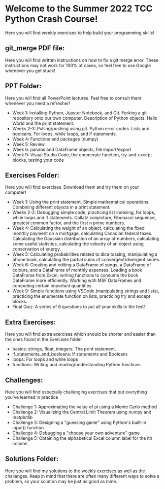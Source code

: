 # Welcome to the Summer 2022 TCC Python Crash Course!

Here you will find weekly exercises to help build your programming skills!

## git_merge PDF file:
Here you will find written instructions on how to fix a git merge error. These instructions may not work for 100% of cases, so feel free to use Google whenever you get stuck!

## PPT Folder:
Here you will find all PowerPoint lectures. Feel free to consult them whenever you need a refresher!

  - Week 1: Installing Python, Jupyter Notebook, and Git. Forking a git repository onto our own computer. Description of Python objects. Hello World and the print statement.
  - Weeks 2-3: Pulling/pushing using git. Python error codes. Lists and booleans. For loops, while loops, and if statements.
  - Week 4: Functions and packages (numpy)
  - Week 5: Review
  - Week 6: pandas and DataFrame objects, file import/export
  - Week 9: Visual Studio Code, the enumerate function, try-and-except blocks, testing your code

## Exercises Folder:
Here you will find exercises. Download them and try them on your computer!

  - Week 1: Using the print statement. Simple mathematical operations. Combining different objects in a print statement.
  - Weeks 2-3: Debugging simple code, practicing list indexing, for loops, while loops and if statements. Collatz conjecture, Fibonacci sequence, greatest common factor, and the first n prime numbers.
  - Week 4: Calculating the weight of an object, calculating the fixed monthly payment on a mortgage, calculating Canadian federal taxes. Calculating the Gaussian distribution of an array of numbers, calculating some useful statistics, calculating the velocity of an object using conservation of energy.
  - Week 5: Calculating probabilities related to dice tossing, manipulating a phone book, calculating the partial sums of convergent/divergent series.
  - Week 6: Creating and editing a DataFrame of songs, a DataFrame of colours, and a DataFrame of monthly expenses. Loading a book DataFrame from Excel; writing functions to consume the book DataFrame more efficiently. Working with MSF DataFrames and computing certain important quantities.
  - Week 9: Simple functions using VSCode (manipulating strings and lists), practicing the enumerate function on lists, practicing try and except blocks.
  - Final Quiz: A series of 6 questions to put all your skills to the test!
  
## Extra Exercises:
Here you will find extra exercises which should be shorter and easier than the ones found in the Exercises folder

  - basics: strings, float, integers. The print statement.
  - if_statements_and_booleans: If statements and Booleans
  - loops: For loops and while loops
  - functions: Writing and reading/understanding Python functions

## Challenges:
Here you will find especially challenging exercises that put everything you've learned in practice

  - Challenge 1: Approximating the value of pi using a Monte Carlo method
  - Challenge 2: Visualizing the Central Limit Theorem using numpy and matplotlib
  - Challenge 3: Designing a "guessing game" using Python's built-in input() function
  - Challenge 4: Debugging a "choose your own adventure" game
  - Challenge 5: Obtaining the alphabetical Excel column label for the ith column

## Solutions Folder:
Here you will find my solutions to the weekly exercises as well as the challenges. Keep in mind that there are often many different ways to solve a problem, so your solution may be just as good as mine.
